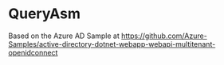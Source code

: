 # QueryAsm

Based on the Azure AD Sample at https://github.com/Azure-Samples/active-directory-dotnet-webapp-webapi-multitenant-openidconnect


